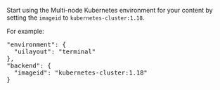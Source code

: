 
Start using the Multi-node Kubernetes environment for your content by setting the `imageid` to `kubernetes-cluster:1.18`.

For example:

<pre class="file">
"environment": {
  "uilayout": "terminal"
},
"backend": {
  "imageid": "kubernetes-cluster:1.18"
}
</pre>

